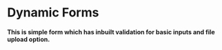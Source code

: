 # Dynamic Forms
#### This is simple form which has inbuilt validation for basic inputs and file upload option.